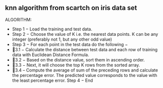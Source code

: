 ## knn algorithm from scartch on iris data set

ALGORITHM:
* Step 1 − Load the training and test data.
* Step 2 − Choose the value of K i.e. the nearest data points. K can be any integer (preferably not 1, but any other odd value)
* Step 3 − For each point in the test data do the following −
* 3.1 − Calculate the distance between test data and each row of training data with Euclidean Distance Formula. 
* 3.2 − Based on the distance value, sort them in ascending order.
* 3.3 − Next, it will choose the top K rows from the sorted array.
* 3.4 – Compute the average of sum of the preceding rows and calculate the percentage error. The predicted value corresponds to the value with the least percentage error.
Step 4 − End
